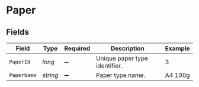 # Paper


## Fields

| Field                         | Type                          | Required                      | Description                   | Example                       |
| ----------------------------- | ----------------------------- | ----------------------------- | ----------------------------- | ----------------------------- |
| `PaperId`                     | *long*                        | :heavy_minus_sign:            | Unique paper type identifier. | 3                             |
| `PaperName`                   | *string*                      | :heavy_minus_sign:            | Paper type name.              | A4 100g                       |